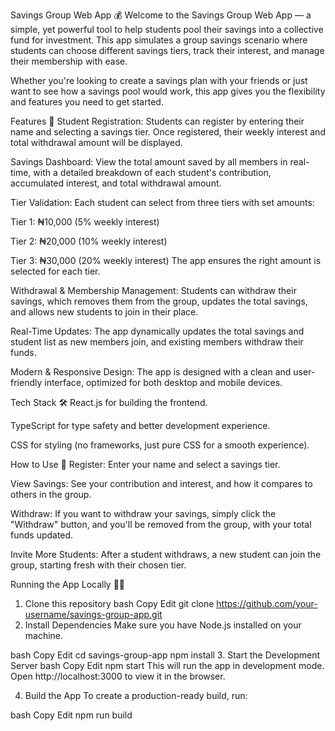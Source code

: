 Savings Group Web App 💰
Welcome to the Savings Group Web App — a simple, yet powerful tool to help students pool their savings into a collective fund for investment. This app simulates a group savings scenario where students can choose different savings tiers, track their interest, and manage their membership with ease.

Whether you're looking to create a savings plan with your friends or just want to see how a savings pool would work, this app gives you the flexibility and features you need to get started.

Features 🚀
Student Registration:
Students can register by entering their name and selecting a savings tier. Once registered, their weekly interest and total withdrawal amount will be displayed.

Savings Dashboard:
View the total amount saved by all members in real-time, with a detailed breakdown of each student's contribution, accumulated interest, and total withdrawal amount.

Tier Validation:
Each student can select from three tiers with set amounts:

Tier 1: ₦10,000 (5% weekly interest)

Tier 2: ₦20,000 (10% weekly interest)

Tier 3: ₦30,000 (20% weekly interest)
The app ensures the right amount is selected for each tier.

Withdrawal & Membership Management:
Students can withdraw their savings, which removes them from the group, updates the total savings, and allows new students to join in their place.

Real-Time Updates:
The app dynamically updates the total savings and student list as new members join, and existing members withdraw their funds.

Modern & Responsive Design:
The app is designed with a clean and user-friendly interface, optimized for both desktop and mobile devices.

Tech Stack 🛠️
React.js for building the frontend.

TypeScript for type safety and better development experience.

CSS for styling (no frameworks, just pure CSS for a smooth experience).

How to Use 📝
Register:
Enter your name and select a savings tier.

View Savings:
See your contribution and interest, and how it compares to others in the group.

Withdraw:
If you want to withdraw your savings, simply click the "Withdraw" button, and you'll be removed from the group, with your total funds updated.

Invite More Students:
After a student withdraws, a new student can join the group, starting fresh with their chosen tier.

Running the App Locally 👨‍💻
1. Clone this repository
bash
Copy
Edit
git clone https://github.com/your-username/savings-group-app.git
2. Install Dependencies
Make sure you have Node.js installed on your machine.

bash
Copy
Edit
cd savings-group-app
npm install
3. Start the Development Server
bash
Copy
Edit
npm start
This will run the app in development mode. Open http://localhost:3000 to view it in the browser.

4. Build the App
To create a production-ready build, run:

bash
Copy
Edit
npm run build
